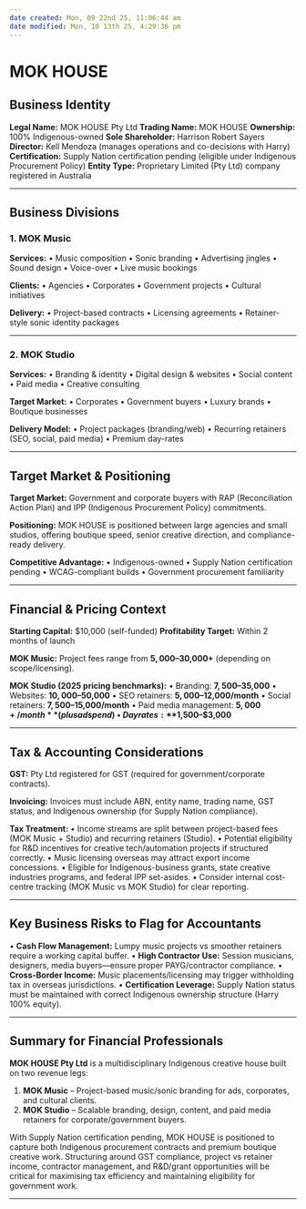 ```yaml
---
date created: Mon, 09 22nd 25, 11:06:44 am
date modified: Mon, 10 13th 25, 4:29:36 pm
---
```



# MOK HOUSE
## Business Identity

**Legal Name:** MOK HOUSE Pty Ltd
**Trading Name:** MOK HOUSE
**Ownership:** 100% Indigenous-owned
**Sole Shareholder:** Harrison Robert Sayers
**Director:** Kell Mendoza (manages operations and co-decisions with Harry)
**Certification:** Supply Nation certification pending (eligible under Indigenous Procurement Policy)
**Entity Type:** Proprietary Limited (Pty Ltd) company registered in Australia

---

## Business Divisions

### 1. MOK Music

**Services:**
• Music composition
• Sonic branding
• Advertising jingles
• Sound design
• Voice-over
• Live music bookings

**Clients:**
• Agencies
• Corporates
• Government projects
• Cultural initiatives

**Delivery:**
• Project-based contracts
• Licensing agreements
• Retainer-style sonic identity packages

---

### 2. MOK Studio

**Services:**
• Branding & identity
• Digital design & websites
• Social content
• Paid media
• Creative consulting

**Target Market:**
• Corporates
• Government buyers
• Luxury brands
• Boutique businesses

**Delivery Model:**
• Project packages (branding/web)
• Recurring retainers (SEO, social, paid media)
• Premium day-rates

---

## Target Market & Positioning

**Target Market:**
Government and corporate buyers with RAP (Reconciliation Action Plan) and IPP (Indigenous Procurement Policy) commitments.

**Positioning:**
MOK HOUSE is positioned between large agencies and small studios, offering boutique speed, senior creative direction, and compliance-ready delivery.

**Competitive Advantage:**
• Indigenous-owned
• Supply Nation certification pending
• WCAG-compliant builds
• Government procurement familiarity

---

## Financial & Pricing Context

**Starting Capital:** $10,000 (self-funded)
**Profitability Target:** Within 2 months of launch

**MOK Music:**
Project fees range from **$5,000–$30,000+** (depending on scope/licensing).

**MOK Studio (2025 pricing benchmarks):**
• Branding: **$7,500–$35,000**
• Websites: **$10,000–$50,000**
• SEO retainers: **$5,000–$12,000/month**
• Social retainers: **$7,500–$15,000/month**
• Paid media management: **$5,000+/month** (plus ad spend)
• Day rates: **$1,500–$3,000**

---

## Tax & Accounting Considerations

**GST:**
Pty Ltd registered for GST (required for government/corporate contracts).

**Invoicing:**
Invoices must include ABN, entity name, trading name, GST status, and Indigenous ownership (for Supply Nation compliance).

**Tax Treatment:**
• Income streams are split between project-based fees (MOK Music + Studio) and recurring retainers (Studio).
• Potential eligibility for R&D incentives for creative tech/automation projects if structured correctly.
• Music licensing overseas may attract export income concessions.
• Eligible for Indigenous-business grants, state creative industries programs, and federal IPP set-asides.
• Consider internal cost-centre tracking (MOK Music vs MOK Studio) for clear reporting.

---

## Key Business Risks to Flag for Accountants

• **Cash Flow Management:** Lumpy music projects vs smoother retainers require a working capital buffer.
• **High Contractor Use:** Session musicians, designers, media buyers—ensure proper PAYG/contractor compliance.
• **Cross-Border Income:** Music placements/licensing may trigger withholding tax in overseas jurisdictions.
• **Certification Leverage:** Supply Nation status must be maintained with correct Indigenous ownership structure (Harry 100% equity).

---

## Summary for Financial Professionals

**MOK HOUSE Pty Ltd** is a multidisciplinary Indigenous creative house built on two revenue legs:

1. **MOK Music** – Project-based music/sonic branding for ads, corporates, and cultural clients.
2. **MOK Studio** – Scalable branding, design, content, and paid media retainers for corporate/government buyers.

With Supply Nation certification pending, MOK HOUSE is positioned to capture both Indigenous procurement contracts and premium boutique creative work. Structuring around GST compliance, project vs retainer income, contractor management, and R&D/grant opportunities will be critical for maximising tax efficiency and maintaining eligibility for government work.

---
